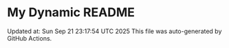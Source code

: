 # My Dynamic README
Updated at: Sun Sep 21 23:17:54 UTC 2025
This file was auto-generated by GitHub Actions.
